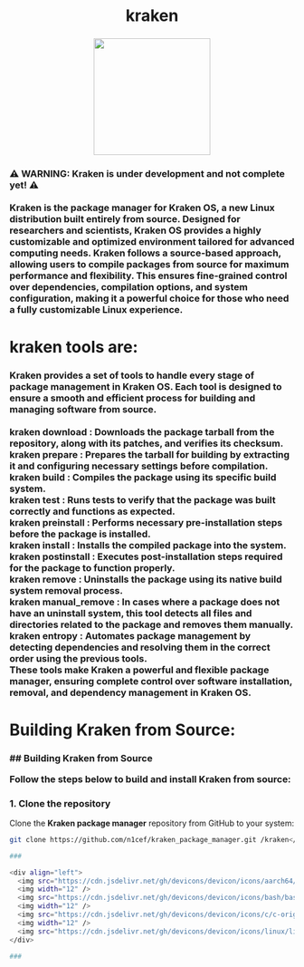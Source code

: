 <h1 align="center">kraken</h1>

###

<div align="center">
  <img height="206" src="https://imgs.search.brave.com/HVy-_kyd8IZ0EDeOZFiovJbtW2AZnIapodG8_h7Ia4I/rs:fit:860:0:0:0/g:ce/aHR0cHM6Ly9jZG4u/d2FsbHBhcGVyc2Fm/YXJpLmNvbS8yMy8x/L0hwRk54VC5qcGc"  />
</div>

###

<h3 align="left">⚠️ WARNING: Kraken is under development and not complete yet! ⚠️<br><br>Kraken is the package manager for Kraken OS, a new Linux distribution built entirely from source. Designed for researchers and scientists, Kraken OS provides a highly customizable and optimized environment tailored for advanced computing needs. Kraken follows a source-based approach, allowing users to compile packages from source for maximum performance and flexibility. This ensures fine-grained control over dependencies, compilation options, and system configuration, making it a powerful choice for those who need a fully customizable Linux experience.</h3>

###

<h1 align="left">kraken tools are:</h1>

###

<h3 align="left">Kraken provides a set of tools to handle every stage of package management in Kraken OS. Each tool is designed to ensure a smooth and efficient process for building and managing software from source.<br><br>kraken download : Downloads the package tarball from the repository, along with its patches, and verifies its checksum.<br>kraken prepare : Prepares the tarball for building by extracting it and configuring necessary settings before compilation.<br>kraken build : Compiles the package using its specific build system.<br>kraken test : Runs tests to verify that the package was built correctly and functions as expected.<br>kraken preinstall : Performs necessary pre-installation steps before the package is installed.<br>kraken install : Installs the compiled package into the system.<br>kraken postinstall : Executes post-installation steps required for the package to function properly.<br>kraken remove : Uninstalls the package using its native build system removal process.<br>kraken manual_remove : In cases where a package does not have an uninstall system, this tool detects all files and directories related to the package and removes them manually.<br>kraken entropy : Automates package management by detecting dependencies and resolving them in the correct order using the previous tools.<br>These tools make Kraken a powerful and flexible package manager, ensuring complete control over software installation, removal, and dependency management in Kraken OS.</h3>

###

<h1 align="left">Building Kraken from Source:</h1>

###

<h3 align="left">## Building Kraken from Source

Follow the steps below to build and install Kraken from source:

### 1. Clone the repository
Clone the **Kraken package manager** repository from GitHub to your system:
```sh
git clone https://github.com/n1cef/kraken_package_manager.git /kraken</h3>

###

<div align="left">
  <img src="https://cdn.jsdelivr.net/gh/devicons/devicon/icons/aarch64/aarch64-original.svg" height="40" alt="aarch64 logo"  />
  <img width="12" />
  <img src="https://cdn.jsdelivr.net/gh/devicons/devicon/icons/bash/bash-original.svg" height="40" alt="bash logo"  />
  <img width="12" />
  <img src="https://cdn.jsdelivr.net/gh/devicons/devicon/icons/c/c-original.svg" height="40" alt="c logo"  />
  <img width="12" />
  <img src="https://cdn.jsdelivr.net/gh/devicons/devicon/icons/linux/linux-original.svg" height="40" alt="linux logo"  />
</div>

###
